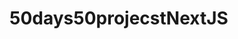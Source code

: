 # 50days50projecstNextJS
<!-- Son proyectos de html, css y javascript el cual buscaremos adaptar en código. -->
